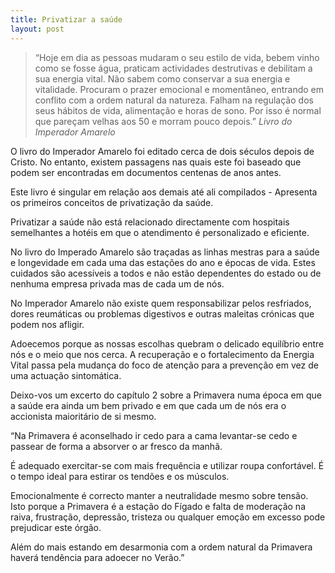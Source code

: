 ```yaml
---
title: Privatizar a saúde
layout: post
---
```


>“Hoje em dia as pessoas mudaram o seu estilo de vida, bebem vinho como se fosse água, praticam actividades destrutivas e debilitam a sua energia vital. Não sabem como conservar a sua energia e vitalidade. Procuram o prazer emocional e momentâneo, entrando em conflito com a ordem natural da natureza. Falham na regulação dos seus hábitos de vida, alimentação e horas de sono. Por isso é normal que pareçam velhas aos 50 e morram pouco depois.” *Livro do Imperador Amarelo*

O livro do Imperador Amarelo foi editado cerca de dois séculos depois de Cristo. No entanto, existem passagens nas quais este foi baseado que podem ser encontradas em documentos centenas de anos antes. 

Este livro é singular em relação aos demais até ali compilados - Apresenta os primeiros conceitos de privatização da saúde.
 
Privatizar a saúde não está relacionado directamente com hospitais semelhantes a hotéis em que o atendimento é personalizado e eficiente.

No livro do Imperado Amarelo são traçadas as linhas mestras para a saúde e longevidade em cada uma das estações do ano e épocas de vida. Estes cuidados são acessíveis a todos e não estão dependentes do estado ou de nenhuma empresa privada mas de cada um de nós.

No Imperador Amarelo não existe quem responsabilizar pelos resfriados, dores reumáticas ou problemas digestivos e outras maleitas crónicas que podem nos afligir.

Adoecemos porque as nossas escolhas quebram o delicado equilíbrio entre nós e o meio que nos cerca. A recuperação e o fortalecimento da Energia Vital passa pela mudança do foco de atenção para a prevenção em vez de uma actuação sintomática. 

Deixo-vos um excerto do capítulo 2 sobre a Primavera numa época em que a saúde era ainda um bem privado e em que cada um de nós era o accionista maioritário de si mesmo.  

“Na Primavera é aconselhado ir cedo para a cama levantar-se cedo e passear de forma a absorver o ar fresco da manhã. 

É adequado exercitar-se com mais frequência e utilizar roupa confortável. É o tempo ideal para estirar os tendões e os músculos. 

Emocionalmente é correcto manter a neutralidade mesmo sobre tensão. Isto porque a Primavera é a estação do Fígado e falta de moderação na raiva, frustração, depressão, tristeza ou qualquer emoção em excesso pode prejudicar este órgão. 

Além do mais estando em desarmonia com a ordem natural da Primavera haverá tendência para adoecer no Verão.”


